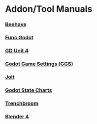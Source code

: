 # Addon/Tool Manuals
### [Beehave](https://bitbra.in/beehave/#/)
### [Func Godot](https://func-godot.github.io/func_godot_docs/FuncGodot%20Manual/FuncGodot%20Manual.html)
### [GD Unit 4](https://mikeschulze.github.io/gdUnit4/)
### [Godot Game Settings (GGS)](https://github.com/PunchablePlushie/godot-game-settings/blob/main/docs/home.md)
### [Jolt](https://github.com/godot-jolt/godot-jolt)
### [Godot State Charts](https://github.com/derkork/godot-statecharts/blob/main/manual/manual.md)
### [Trenchbroom](https://trenchbroom.github.io/manual/latest/)
### [Blender 4](https://docs.blender.org/manual/en/latest/)

